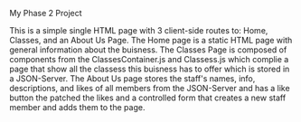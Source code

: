 My Phase 2 Project

This is a simple single HTML page with 3 client-side routes to: Home, Classes, and an About Us Page.
The Home page is a static HTML page with general information about the buisness.
The Classes Page is composed of components from the ClassesContainer.js and Classess.js which complie a page that show all the classess this buisness has to offer which is stored in a JSON-Server.
The About Us page stores the staff's names, info, descriptions, and likes of all members from the JSON-Server and has a like button the patched the likes and a controlled form that creates a new staff member and adds them to the page.
